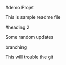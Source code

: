#demo Projet

This is sample readme file

#heading 2

Some random updates

branching

This will trouble the git
